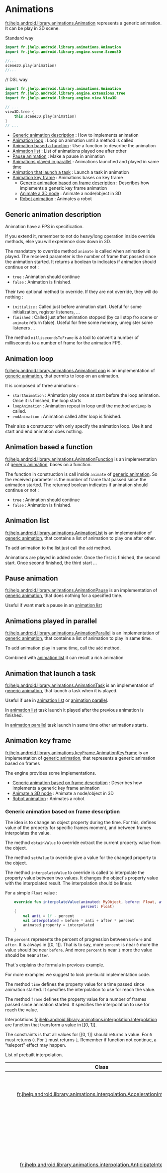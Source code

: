 # Animations

[fr.jhelp.android.library.animations.Animation](../src/main/java/fr/jhelp/android/library/animations/Animation.kt)
represents a generic animation. It can be play in 3D scene.

Standard way

```kotlin
import fr.jhelp.android.library.animations.Animation
import fr.jhelp.android.library.engine.scene.Scene3D

//...
scene3D.play(animation)
//...
```

// DSL way

```kotlin
import fr.jhelp.android.library.animations.Animation
import fr.jhelp.android.library.engine.extensions.tree
import fr.jhelp.android.library.engine.view.View3D

// ...
view3D.tree {
    this.scene3D.play(animation)
}
// ...
```

* [Generic animation description](#generic-animation-description) : How to implements animation
* [Animation loop](#animation-loop) : Loop on animation until a method is called
* [Animation based a function](#animation-based-a-function) : Use a function to describe the animation
* [Animation list](#animation-list) : List of animations played one after other
* [Pause animation](#pause-animation) : Make a pause in animation
* [Animations played in parallel](#animations-played-in-parallel) : Animations launched and played in same time
* [Animation that launch a task](#animation-that-launch-a-task) : Launch a task in animation
* [Animation key frame](#animation-key-frame) : Animations bases on key frame
  * [Generic animation based on frame description](#generic-animation-based-on-frame-description) : Describes how implements a generic key frame animation
  * [Animate a 3D node](#animate-a-3d-node) : Animate a node/object in 3D
  * [Robot animation](#robot-animation) : Animates a robot

## Generic animation description

Animation have a FPS in specification.

If you extend it, remember to not do heavy/long operation inside override methods, 
else you will experience slow down in 3D.

The mandatory to override method `animate` is called when animation is played.
The received parameter is the number of frame that passed since the animation started.
It returns a boolean to indicates if animation should continue or not :
* `true` : Animation should continue
* `false` : Animation is finished. 

Their two optional method to override. If they are not override, they will do nothing :
* `initialize` : Called just before animation start. Useful for some initialization, register listeners, ...
* `finished` : Called just after animation stopped (by call stop fro scene or `animate` return false).
               Useful for free some memory, unregister some listeners ...

The method `millisecondsToFrame` is a tool to convert a number of milliseconds to a number of frame 
for the animation FPS.

## Animation loop

[fr.jhelp.android.library.animations.AnimationLoop](../src/main/java/fr/jhelp/android/library/animations/AnimationLoop.kt)
is an implementation of [generic animation](#generic-animation-description), that permits to loop on an animation.

It is composed of three animations :
* `startAnimation` : Animation play once at start before the loop animation. Once it is finished, the loop starts
* `loopAnimation` : Animation repeat in loop until the method `endLoop` is called.
* `endAnimation` : Animation called after loop is finished.

Their also a constructor with only specify the animation loop. Use it and start and end animation does nothing.

## Animation based a function

[fr.jhelp.android.library.animations.AnimationFunction](../src/main/java/fr/jhelp/android/library/animations/AnimationFunction.kt)
is an implementation of [generic animation](#generic-animation-description), bases on a function.

The function in construction is call inside `animate` of [generic animation](#generic-animation-description).
So the received parameter is the number of frame that passed since the animation started.
The returned boolean indicates if animation should continue or not :
* `true` : Animation should continue
* `false` : Animation is finished. 
 
## Animation list

[fr.jhelp.android.library.animations.AnimationList](../src/main/java/fr/jhelp/android/library/animations/AnimationList.kt)
is an implementation of [generic animation](#generic-animation-description), that contains a list of animation to play one after other.

To add animation to the list just call the `add` method.

Animations are played in added order. 
Once the first is finished, the second start.
Once second finished, the third start ...

## Pause animation

[fr.jhelp.android.library.animations.AnimationPause](../src/main/java/fr/jhelp/android/library/animations/AnimationPause.kt)
is an implementation of [generic animation](#generic-animation-description), that does nothing for a specified time.

Useful if want mark a pause in an [animation list](#animation-list)

## Animations played in parallel

[fr.jhelp.android.library.animations.AnimationParallel](../src/main/java/fr/jhelp/android/library/animations/AnimationParallel.kt)
is an implementation of [generic animation](#generic-animation-description), that contains a list of animation to play in same time.

To add animation play in same time, call the `add` method.

Combined with [animation list](#animation-list) it can result a rich animation

## Animation that launch a task

[fr.jhelp.android.library.animations.AnimationTask](../src/main/java/fr/jhelp/android/library/animations/AnimationTask.kt)
is an implementation of [generic animation](#generic-animation-description), that launch a task when it is played.

Useful if use in [animation list](#animation-list) or [animation parallel](#animations-played-in-parallel).

In [animation list](#animation-list) task launch it played after the previous animation is finished.

In [animation parallel](#animations-played-in-parallel) task launch in same time other animations starts.

## Animation key frame

[fr.jhelp.android.library.animations.keyFrame.AnimationKeyFrame](../src/main/java/fr/jhelp/android/library/animations/keyFrame/AnimationKeyFrame.kt)
is an implementation of [generic animation](#generic-animation-description), that represents a generic animation based on frames

The engine provides some implementations.

* [Generic animation based on frame description](#generic-animation-based-on-frame-description) : Describes how implements a generic key frame animation
* [Animate a 3D node](#animate-a-3d-node) : Animate a node/object in 3D
* [Robot animation](#robot-animation) : Animates a robot

### Generic animation based on frame description

The idea is to change an object property during the time. 
For this, defines value of the property for specific frames moment, and between frames interpolates the value.

The method `obtainValue` to override extract the current property value from the object.

The method `setValue` to override give a value for the changed property to the object.

The method `interpolateValue` to override is called to interpolate the property value between two values.
It changes the object's property value with the interpolated result.
The interpolation should be linear. 

For a simple `Float` value :

```kotlin
    override fun interpolateValue(animated: MyObject, before: Float, after: Float,
                                  percent: Float)
    {
        val anti = 1f - percent
        val interpolated = before * anti + after * percent
        animated.property = interpolated
    }
```

The `percent` represents the percent of progression between `before` and `after`.
It is always in [[0, 1]].
That is to say, more `percent` is near `0` more the value should be near `before`.
And more `percent` is near `1` more the value should be near `after`.

That's explains the formula in previous example.

For more examples we suggest to look pre-build implementation code.

The method `time` defines the property value for a time passed since animation started.
It specifies the interpolation to use for reach the value. 

The method `frame` defines the property value for a number of frames passed since animation started.
It specifies the interpolation to use for reach the value.

Interpolations [fr.jhelp.android.library.animations.interpolation.Interpolation](../src/main/java/fr/jhelp/android/library/animations/interpolation/Interpolation.kt)
are function that transform a value in [[0, 1]]. 

The constraints is that all values for [[0, 1]] should returns a value.
For `0` must returns `0`. For `1` must returns `1`. 
Remember if function not continue, a "teleport" effect may happen.

List of prebuilt interpolation.

|                                                                                            Class                                                                                             | Description                                                                                                                                                                            |
|:--------------------------------------------------------------------------------------------------------------------------------------------------------------------------------------------:|:---------------------------------------------------------------------------------------------------------------------------------------------------------------------------------------|
|        [fr.jhelp.android.library.animations.interpolation.AccelerationInterpolation](../src/main/java/fr/jhelp/android/library/animations/interpolation/AccelerationInterpolation.kt)        | Acceleration effect.</br>More the `factor` is great, more the effect is amplified                                                                                                      |
|          [fr.jhelp.android.library.animations.interpolation.AnticipateInterpolation](../src/main/java/fr/jhelp/android/library/animations/interpolation/AnticipateInterpolation.kt)          | Anticipation effect.</br>That is to say it look goes reverse and then go to the good way, like if it take a run-up.</br>More the `factor` is great, more the effect is amplified       |
| [fr.jhelp.android.library.animations.interpolation.AnticipateOvershootInterpolation](../src/main/java/fr/jhelp/android/library/animations/interpolation/AnticipateOvershootInterpolation.kt) | Anticipate and overshoot effect.</br>Anticipate : Like if it take a run-up.</br> Overshoot : Goes to far and return back.</br>More the `factor` is great, more the effect is amplified |
|              [fr.jhelp.android.library.animations.interpolation.BounceInterpolation](../src/main/java/fr/jhelp/android/library/animations/interpolation/BounceInterpolation.kt)              | Bounce effect.</br>Bounce three times at destination point                                                                                                                             |
|            [fr.jhelp.android.library.animations.interpolation.BouncingInterpolation](../src/main/java/fr/jhelp/android/library/animations/interpolation/BouncingInterpolation.kt)            | Bounce effect.</br>Bounce a number of specified times at destination point                                                                                                             |
|             [fr.jhelp.android.library.animations.interpolation.CosinusInterpolation](../src/main/java/fr/jhelp/android/library/animations/interpolation/CosinusInterpolation.kt)             | Cosine interpolation                                                                                                                                                                   |
|               [fr.jhelp.android.library.animations.interpolation.CubicInterpolation](../src/main/java/fr/jhelp/android/library/animations/interpolation/CubicInterpolation.kt)               | Cubic interpolation.</br>The interpolation will follow variation like cubic in path</br>See [Cubic](../../images/doc/images/path/Path.md#cubic)                                        |
|        [fr.jhelp.android.library.animations.interpolation.DecelerationInterpolation](../src/main/java/fr/jhelp/android/library/animations/interpolation/DecelerationInterpolation.kt)        | Deceleration effect.</br>More the `factor` is great, more the effect is amplified                                                                                                      |
|         [fr.jhelp.android.library.animations.interpolation.ExponentialInterpolation](../src/main/java/fr/jhelp/android/library/animations/interpolation/ExponentialInterpolation.kt)         | Exponential interpolation                                                                                                                                                              |
|            [fr.jhelp.android.library.animations.interpolation.HesitateInterpolation](../src/main/java/fr/jhelp/android/library/animations/interpolation/HesitateInterpolation.kt)            | Hesitation effect.</br>The value slow dow to the middle trajectory, the stop a little adn final goes.</br>Like if it hesitates to goes to destination.                                 |
|              [fr.jhelp.android.library.animations.interpolation.LinearInterpolation](../src/main/java/fr/jhelp/android/library/animations/interpolation/LinearInterpolation.kt)              | Linear interpolation.</br>The value just regularly progress.                                                                                                                           |
|           [fr.jhelp.android.library.animations.interpolation.LogarithmInterpolation](../src/main/java/fr/jhelp/android/library/animations/interpolation/LogarithmInterpolation.kt)           | Logarithm interpolation                                                                                                                                                                |
|           [fr.jhelp.android.library.animations.interpolation.OvershootInterpolation](../src/main/java/fr/jhelp/android/library/animations/interpolation/OvershootInterpolation.kt)           | Overshoot effect.</br>Goes to far and return back.</br>More the `factor` is great, more the effect is amplified                                                                        |
|           [fr.jhelp.android.library.animations.interpolation.QuadraticInterpolation](../src/main/java/fr/jhelp/android/library/animations/interpolation/QuadraticInterpolation.kt)           | Quadratic interpolation.</br>The interpolation will follow variation like quadratic in path</br>See [Quadratic](../../images/doc/images/path/Path.md#quadratic)                        |
|              [fr.jhelp.android.library.animations.interpolation.RandomInterpolation](../src/main/java/fr/jhelp/android/library/animations/interpolation/RandomInterpolation.kt)              | Random interpolation.</br>The value do chaotic teleports progression.                                                                                                                  |
|               [fr.jhelp.android.library.animations.interpolation.SinusInterpolation](../src/main/java/fr/jhelp/android/library/animations/interpolation/SinusInterpolation.kt)               | Sine interpolation                                                                                                                                                                     |
|              [fr.jhelp.android.library.animations.interpolation.SquareInterpolation](../src/main/java/fr/jhelp/android/library/animations/interpolation/SquareInterpolation.kt)              | Percentage square interpolation                                                                                                                                                        |
|          [fr.jhelp.android.library.animations.interpolation.SquareRootInterpolation](../src/main/java/fr/jhelp/android/library/animations/interpolation/SquareRootInterpolation.kt)          | Percentage square root interpolation                                                                                                                                                   |

### Animate a 3D node

[fr.jhelp.android.library.engine.animation.keyFrame.AnimationNode3D](../../engine/src/main/java/fr/jhelp/android/library/engine/animation/keyFrame/AnimationNode3D.kt)
is a [generic animation based on frame](#generic-animation-based-on-frame-description) for animates node/object

See [Animation node 3D](../../engine/doc/animation/Animation.md) for more details

### Robot animation

[fr.jhelp.android.library.engine.scene.geometry.robot.RobotAnimation](../../engine/src/main/java/fr/jhelp/android/library/engine/scene/geometry/robot/RobotAnimation.kt)
is a [generic animation based on frame](#generic-animation-based-on-frame-description) for animates a
[fr.jhelp.android.library.engine.scene.geometry.robot.Robot](../../engine/src/main/java/fr/jhelp/android/library/engine/scene/geometry/robot/Robot.kt)

It use a [fr.jhelp.android.library.engine.scene.geometry.robot.RobotPosition](../../engine/src/main/java/fr/jhelp/android/library/engine/scene/geometry/robot/RobotPosition.kt)
for defines each robot's joint angles for a given frame.

To know more about robot : [Robot](../../engine/doc/nodesAndObjects/geometry/Robot.md)
